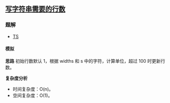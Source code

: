 ## [写字符串需要的行数](https://leetcode-cn.com/problems/number-of-lines-to-write-string/)

### 题解
+ [TS](../../ts/896/806.ts)

#### 模拟
**思路**
初始行数默认 1，根据 widths 和 s 中的字符，计算单位，超过 100 时更新行数。 

**复杂度分析**
+ 时间复杂度：O(n)。
+ 空间复杂度：O(1)。
